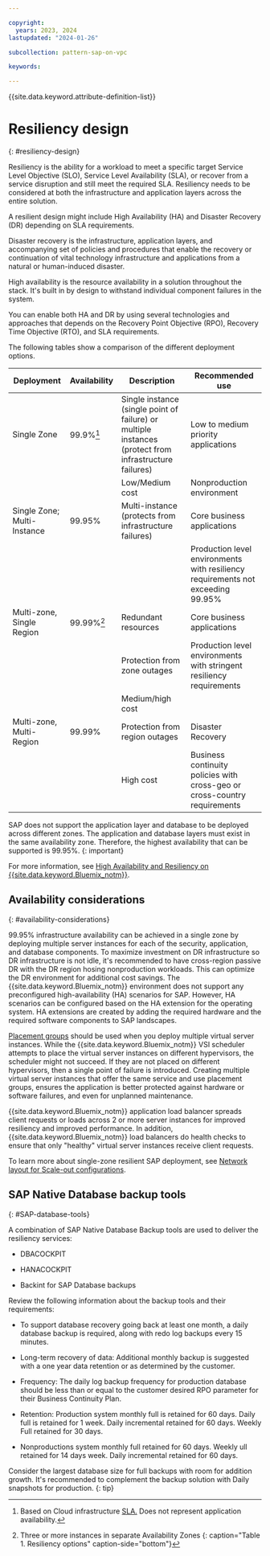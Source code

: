 ```yaml
---

copyright:
  years: 2023, 2024
lastupdated: "2024-01-26"

subcollection: pattern-sap-on-vpc

keywords:

---
```


{{site.data.keyword.attribute-definition-list}}

# Resiliency design
{: #resiliency-design}

Resiliency is the ability for a workload to meet a specific target Service Level Objective (SLO), Service Level Availability (SLA), or recover from a service disruption and still meet the required SLA. Resiliency needs to be considered at both the infrastructure and application layers across the entire solution.

A resilient design might include High Availability (HA) and Disaster Recovery (DR) depending on SLA requirements. 

Disaster recovery is the infrastructure, application layers, and accompanying set of policies and procedures that enable the recovery or continuation of vital technology infrastructure and applications from a natural or human-induced disaster.

High availability is the resource availability in a solution throughout the stack. It's built in by design to withstand individual component failures in the system.

You can enable both HA and DR by using several technologies and approaches that depends on the Recovery Point Objective (RPO), Recovery Time Objective (RTO), and SLA requirements.

The following tables show a comparison of the different deployment options.

| Deployment | Availability | Description | Recommended use |
|------------------|------------------|------------------|------------------|
| Single Zone                 | 99.9%[^tabletext]        |Single instance (single point of failure) or multiple instances (protect from infrastructure failures) |Low to medium priority applications                                             |
|                             |                 |Low/Medium cost                                                                                         |Nonproduction environment                                                      |
| Single Zone; Multi-Instance | 99.95%          |Multi-instance (protects from infrastructure failures)                                                  |Core business applications                                                      |
|                             |                 |                                                                                                            |Production level environments with resiliency requirements not exceeding 99.95% |
| Multi-zone, Single Region   | 99.99%[^tabletext2]       |Redundant resources                                                                                     |Core business applications                                                      |
|                             |                 |Protection from zone outages                                                                            |Production level environments with stringent resiliency requirements
|                             |                 |Medium/high cost                                                                                        |                                                                                    |
| Multi-zone, Multi-Region    | 99.99%          |Protection from region outages                                                                          |Disaster Recovery
|                             |                 |High cost                                                                                               |Business continuity policies with cross-geo or cross-country requirements       |

[^tabletext]: Based on Cloud infrastructure [SLA.](https://www.ibm.com/support/customer/csol/terms/?id=i126-9268&lc=en#detail-document) Does not represent application availability.  

[^tabletext2]: Three or more instances in separate Availability Zones
{: caption="Table 1. Resiliency options" caption-side="bottom"}

SAP does not support the application layer and database to be deployed across different zones. The application and database layers must exist in the same availability zone. Therefore, the highest availability that can be supported is 99.95%.
{: important}

For more information, see [High Availability and Resiliency on {{site.data.keyword.Bluemix_notm}}](/docs/ha-infrastructure?topic=ha-infrastructure-landing-about-ha-dr-backup).

## Availability considerations
{: #availability-considerations}

99.95% infrastructure availability can be achieved in a single zone by deploying multiple server instances for each of the security, application, and database components. To maximize investment on DR infrastructure so DR infrastructure is not idle, it's recommended to have cross-region passive DR with the DR region hosing nonproduction workloads. This can optimize the DR environment for additional cost savings. The {{site.data.keyword.Bluemix_notm}} environment does not support any preconfigured high-availability (HA) scenarios for SAP. However, HA scenarios can be configured based on the HA extension for the operating system. HA extensions are created by adding the required hardware and the required software components to SAP landscapes.

[Placement groups](https://cloud.ibm.com/docs/vpc?topic=vpc-about-placement-groups-for-vpc) should be used when you deploy multiple virtual server instances. While the {{site.data.keyword.Bluemix_notm}} VSI scheduler attempts to place the virtual server instances on different hypervisors, the scheduler might not succeed. If they are not placed on different hypervisors, then a single point of failure is introduced. Creating multiple virtual server instances that offer the same service and use placement groups, ensures the application is better protected against hardware or software failures, and even for unplanned maintenance.

{{site.data.keyword.Bluemix_notm}} application load balancer spreads client requests or loads across 2 or more server instances for improved resiliency and improved performance. In addition, {{site.data.keyword.Bluemix_notm}} load balancers do health checks to ensure that only "healthy" virtual server instances receive client requests.

To learn more about single-zone resilient SAP deployment, see [Network layout for Scale-out configurations](/docs/sap?topic=sap-refarch-hana-scaleout#network-layout-for-scale-out-configurations-2).


## SAP Native Database backup tools
{: #SAP-database-tools}

A combination of SAP Native Database Backup tools are used to deliver the resiliency services:

* DBACOCKPIT

* HANACOCKPIT

* Backint for SAP Database backups


Review the following information about the backup tools and their requirements: 

* To support database recovery going back at least one month, a daily database backup is required, along with redo log backups every 15 minutes.

* Long-term recovery of data: Additional monthly backup is suggested with a one year data retention or as determined by the customer.

* Frequency: The daily log backup frequency for production database should be less than or equal to the customer desired RPO parameter for their Business Continuity Plan.

* Retention: Production system monthly full is retained for 60 days. Daily full is retained for 1 week. Daily incremental retained for 60 days. Weekly Full retained for 30 days.

* Nonproductions system monthly full retained for 60 days. Weekly ull retained for 14 days week. Daily incremental retained for 60 days.

Consider the largest database size for full backups with room for addition growth. It's recommended to complement the backup solution with Daily snapshots for production.
{: tip}
